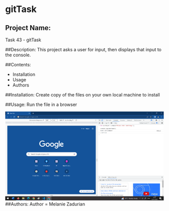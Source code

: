 # gitTask

## Project Name:
Task 43 - gitTask

##Description:
This project asks a user for input, then displays that input to the console.

##Contents:
* Installation
* Usage
* Authors

##Installation: 
Create copy of the files on your own local machine to install

##Usage:
Run the file in a browser

![A screenshot of a browser, showing a console log](/example.png)
##Authors:
Author = Melanie Zadurian
